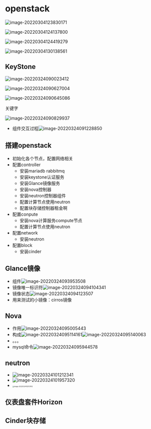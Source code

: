 # openstack

![image-20220304123830171](https://home.innky.xyz:25566/images/image-20220304123830171.png)

![image-20220304124137800](https://home.innky.xyz:25566/images/image-20220304124137800.png)

![image-20220304124419279](https://home.innky.xyz:25566/images/image-20220304124419279.png)

![image-20220304130138561](https://home.innky.xyz:25566/images/image-20220304130138561.png)

## KeyStone

![image-20220324090023412](https://home.innky.xyz:25566/images/image-20220324090023412.png)

![image-20220324090627004](https://home.innky.xyz:25566/images/image-20220324090627004.png)

![image-20220324090645086](https://home.innky.xyz:25566/images/image-20220324090645086.png)

关键字

![image-20220324090829937](https://home.innky.xyz:25566/images/image-20220324090829937.png)

+ 组件交互过程![image-20220324091228850](https://home.innky.xyz:25566/images/image-20220324091228850.png)

## 搭建openstack

+ 初始化各个节点，配置网络相关
+ 配置controller
  + 安装mariadb rabbitmq
  + 安装keystone认证服务
  + 安装Glance镜像服务
  + 安装nova控制器
  + 安装neutron控制器组件
  + 配置计算节点使用neutron
  + 配置块存储控制器租金啊
+ 配置conpute
  + 安装nova计算服务compute节点
  + 配置计算节点使用neutron
+ 配置network
  + 安装neutron
+ 配置block
  + 安装cinder

## Glance镜像

+ 组件![image-20220324093953508](https://home.innky.xyz:25566/images/image-20220324093953508.png)
+ 镜像唯一标识符![image-20220324094104341](/Users/xingyijin/Library/Application%20Support/typora-user-images/image-20220324094104341.png)
+ 镜像状态![image-20220324094123507](https://home.innky.xyz:25566/images/image-20220324094123507.png)
+ 用来测试的小镜像：cirros镜像

## Nova

+ 作用![image-20220324095005443](https://home.innky.xyz:25566/images/image-20220324095005443.png)
+ 构成![image-20220324095114161](https://home.innky.xyz:25566/images/image-20220324095114161.png)![image-20220324095140063](https://home.innky.xyz:25566/images/image-20220324095140063.png)
+ 。。。
+ mysql命令![image-20220324095944578](https://home.innky.xyz:25566/images/image-20220324095944578.png)

## neutron

+ ![image-20220324101212341](https://home.innky.xyz:25566/images/image-20220324101212341.png)
+ ![image-20220324101957320](https://home.innky.xyz:25566/images/image-20220324101957320.png)
+ <img src="https://home.innky.xyz:25566/images/image-20220324102157812.png" alt="image-20220324102157812" style="zoom: 33%;" />

## 仪表盘套件Horizon

## Cinder块存储



